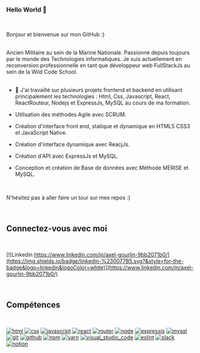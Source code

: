 ### Hello World 👋 
<br>

Bonjour et bienvenue sur mon GitHub :)
<br>
<br>

Ancien Militaire au sein de la Marine Nationale.
Passionné depuis toujours par le monde des Technologies informatiques. Je suis actuellement en reconversion professionnelle en tant que développeur web FullStackJs au sein de la Wild Code School.
<br>
<br>

- 🔭 J'ai travaillé sur plusieurs projets frontend et backend en utilisant principalement les technologies : Html, Css, Javascript, React, ReactRouteur, Nodejs et ExpressJs, MySQL au cours de ma formation.

- Utilisation des méthodes Agile avec SCRUM.
- Création d'interface front end, statique et dynamique en HTML5 CSS3 et JavaScript Native.
- Création d'interface dynamique avec ReacjJs.
- Création d'API avec ExpressJs et MySQL.
- Conception et création de Base de données avec Méthode MERISE et MySQL.
<br>


N'hésitez pas à aller faire un tour sur mes repos :)
<br>

<br>

## Connectez-vous avec moi

<br>

[![Linkedin https://www.linkedin.com/in/axel-gourlin-9bb2071b0/](https://img.shields.io/badge/linkedin-%230077B5.svg?&style=for-the-badge&logo=linkedin&logoColor=white)](https://www.linkedin.com/in/axel-gourlin-9bb2071b0/)

<br> 

## Compétences

<br>

[![html](https://img.shields.io/badge/HTML5-E34F26?style=for-the-badge&logo=html5&logoColor=white)](https://developer.mozilla.org/bm/docs/Web/HTML)
[![css](https://img.shields.io/badge/CSS3-1572B6?style=for-the-badge&logo=css3&logoColor=white)](https://developer.mozilla.org/bm/docs/Web/CSS-)
[![javascript](https://img.shields.io/badge/JavaScript-323330?style=for-the-badge&logo=javascript&logoColor=F7DF1E)](https://developer.mozilla.org/bm/docs/Web/JavaScript)
[![react](https://img.shields.io/badge/React-20232A?style=for-the-badge&logo=react&logoColor=61DAFB)](https://reactjs.org/)
[![router](https://img.shields.io/badge/React_Router-CA4245?style=for-the-badge&logo=react-router&logoColor=white)](https://reacttraining.com/react-router/)
[![node](https://img.shields.io/badge/Node.js-339933?style=for-the-badge&logo=nodedotjs&logoColor=white)](https://nodejs.org/en/)
[![expressjs](https://img.shields.io/badge/Express.js-000000?style=for-the-badge&logo=express&logoColor=white)](https://expressjs.com/fr/)
[![mysql](https://img.shields.io/badge/MySQL-00000F?style=for-the-badge&logo=mysql&logoColor=white)](https://www.mysql.com/fr/)
[![git](https://img.shields.io/badge/Git-F05032?style=for-the-badge&logo=git&logoColor=white)](https://git-scm.com/)
[![github](https://img.shields.io/badge/GitHub-100000?style=for-the-badge&logo=github&logoColor=white)](https://github.com/)
[![npm](https://img.shields.io/badge/npm-CB3837?style=for-the-badge&logo=npm&logoColor=white)](https://www.npmjs.com/)
[![yarn](https://img.shields.io/badge/Yarn-2C8EBB?style=for-the-badge&logo=yarn&logoColor=white)](https://yarnpkg.com/)
[![visual_studio_code](https://img.shields.io/badge/Visual_Studio_Code-0078D4?style=for-the-badge&logo=visual%20studio%20code&logoColor=white)](https://code.visualstudio.com/)
[![eslint](https://img.shields.io/badge/eslint-3A33D1?style=for-the-badge&logo=eslint&logoColor=white)](https://eslint.org/)
[![slack](https://img.shields.io/badge/Slack-4A154B?style=for-the-badge&logo=slack&logoColor=white)](https://slack.com/)
[![notion](https://img.shields.io/badge/Notion-000000?style=for-the-badge&logo=notion&logoColor=white)](https://www.notion.so/fr-fr)


<br>

<!-- https://github.com/alexandresanlim/Badges4-README.md-Profile -->
